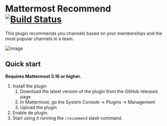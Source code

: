 # Mattermost Recommend [![Build Status](https://travis-ci.org/jespino/mattermost-plugin-recommend.svg?branch=master)](https://travis-ci.org/jespino/mattermost-plugin-recommend)

This plugin recommends you channels based on your memberships and the most popular channels in a team.

![image](https://user-images.githubusercontent.com/290303/90430523-e26b0680-e0c7-11ea-8b25-5f7510223cff.png)

## Quick start

__Requires Mattermost 5.16 or higher.__

1. Install the plugin
    1. Download the latest version of the plugin from the GitHub releases page
    2. In Mattermost, go the System Console -> Plugins -> Management
    3. Upload the plugin
2. Enable de plugin.
3. Start using it running the `/recommend` slash command.

